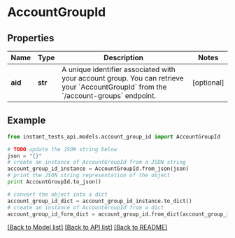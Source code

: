 # AccountGroupId


## Properties
Name | Type | Description | Notes
------------ | ------------- | ------------- | -------------
**aid** | **str** | A unique identifier associated with your account group. You can retrieve your &#x60;AccountGroupId&#x60; from the &#x60;/account-groups&#x60; endpoint. | [optional] 

## Example

```python
from instant_tests_api.models.account_group_id import AccountGroupId

# TODO update the JSON string below
json = "{}"
# create an instance of AccountGroupId from a JSON string
account_group_id_instance = AccountGroupId.from_json(json)
# print the JSON string representation of the object
print AccountGroupId.to_json()

# convert the object into a dict
account_group_id_dict = account_group_id_instance.to_dict()
# create an instance of AccountGroupId from a dict
account_group_id_form_dict = account_group_id.from_dict(account_group_id_dict)
```
[[Back to Model list]](../README.md#documentation-for-models) [[Back to API list]](../README.md#documentation-for-api-endpoints) [[Back to README]](../README.md)


